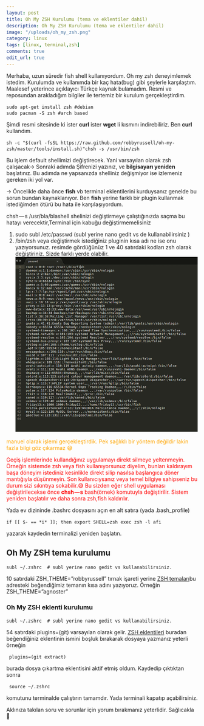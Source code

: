 ```yaml
---
layout: post
title: Oh My ZSH Kurulumu (tema ve eklentiler dahil)
description: Oh My ZSH Kurulumu (tema ve eklentiler dahil)
image: "/uploads/oh_my_zsh.png"
category: linux
tags: [linux, terminal,zsh]
comments: true
edit_url: true
---
```


Merhaba, uzun süredir fish shell kullanıyordum. Oh my zsh deneyimlemek istedim. Kurulumda ve kullanımda bir kaç hata(bug) gibi şeylerle karşılaştım. Maalesef yeterince açıklayıcı Türkçe kaynak bulamadım. Resmi ve reposundan arakladığım bilgiler ile tertemiz bir kurulum gerçekleştirdim.
<!-- excerpt separator -->
```shell
sudo apt-get install zsh #debian
sudo pacman -S zsh #arch based
```
Şimdi resmi sitesinde ki ister **curl** ister **wget** li kısmını indirebiliriz. Ben **curl** kullandım.

```shell
sh -c "$(curl -fsSL https://raw.github.com/robbyrussell/oh-my-zsh/master/tools/install.sh)"chsh -s /usr/bin/zsh
```
 Bu işlem default shellimizi değiştirecek. Yani varsayılan olarak zsh çalışacak-> Sonraki adımda Şifrenizi yazınız, ve **bilgisayarı yeniden** başlatınız.
Bu adımda ne yapsanızda shelliniz değişmiyor ise izlemeniz gereken iki yol var.

-> Öncelikle daha önce **fish** vb terminal eklentilerini kurduysanız genelde bu sorun bundan kaynaklanıyor. Ben **fish** yerine farklı bir plugin kullanmak istediğimden ötürü bu hata ile karşılaşıyordum.

chsh — s /usr/bla/blashell shelinizi değiştirmeye çalıştığınızda saçma  bu hatayı verecektir,Terminal için kabuğu değiştirmemelisiniz

1.  sudo subl /etc/passwd (subl yerine nano gedit vs de kullanabilirsiniz )
2.  /bin/zsh veya değiştirmek istediğiniz pluginin kısa adı ne ise onu yazıyorsunuz. resimde gördüğünüz 1 ve 40 satırdaki kodları zsh olarak değiştiriniz. Sizde farklı yerde olabilir. ![oh-my-zsh](/uploads/oh_my_zsh.png)

<font color="orange"> manuel olarak işlemi gerçekleştirdik. Pek sağlıklı bir yöntem değildir lakin fazla bilgi göz çıkarmaz 😅  </font>

<font color="red"> Geçiş işlemlerinde kullandığınız uygulamayı direkt silmeye yeltenmeyin. Örneğin sistemde zsh veya fish kullanıyorsunuz diyelim, bunları kaldırayım başa döneyim istediniz kesinlikle direkt silip nasılsa başlangıca döner mantığıyla düşünmeyin. Son kullanıcıysanız veya temel bilgiye sahipseniz bu durum sizi sıkıntıya sokabilir.😅 Bu sizden eğer shell uygulaması değiştirilecekse önce **chsh — s** bash(örnek)  komutuyla değiştirilir. Sistem yeniden başlatılır ve daha sonra zsh,fish kaldırılır. </font>

Yada ev dizininde .bashrc dosyasını açın en alt satıra (yada .bash_profile)

```shell
if [[ $- == *i* ]]; then export SHELL=zsh exec zsh -l afi
```
yazarak kaydedin terminalizi yeniden başlatın.

## Oh My ZSH tema kurulumu

```shell
subl ~/.zshrc  # subl yerine nano gedit vs kullanabilirsiniz.
```

10 satırdaki ZSH_THEME=”robbyrussell” tırnak işareti yerine [ZSH temaları](https://github.com/robbyrussell/oh-my-zsh/wiki/Themes)bu adresteki beğendiğimiz temanın kısa adını yazıyoruz. Örneğin ZSH_THEME=”agnoster”

### Oh My ZSH eklenti kurulumu

```shell
subl ~/.zshrc  # subl yerine nano gedit vs kullanabilirsiniz.
```

54 satırdaki plugins=(git) varsayılan olarak gelir. [ZSH eklentileri](https://github.com/robbyrussell/oh-my-zsh/tree/master/plugins) buradan beğendiğiniz eklentinin ismini boşluk bırakarak dosyaya yazmanız yeterli örneğin
```shell
 plugins=(git extract)
```
burada dosya çıkartma eklentisini aktif etmiş oldum. Kaydedip çıktıktan sonra
```shell
 source ~/.zshrc
```
 komutunu terminalde çalıştırın tamamdır. Yada terminali kapatıp açabilirsiniz.

Aklınıza takılan soru ve sorunlar için yorum bırakmanız yeterlidir. Sağlıcakla 🤗
